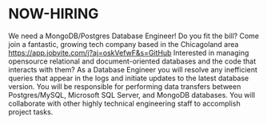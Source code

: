# NOW-HIRING
We need a MongoDB/Postgres Database Engineer! Do you fit the bill?
Come join a fantastic, growing tech company based in the Chicagoland area
https://app.jobvite.com/j?aj=oskVefwF&s=GitHub
Interested in managing opensource relational and document-oriented databases and the code that interacts with them?
As a Database Engineer you will resolve any inefficient queries that appear in the logs and initiate updates to the latest database version. You will be responsible for performing data transfers between Postgres/MySQL, Microsoft SQL Server, and MongoDB databases.  You will collaborate with other highly technical engineering staff to accomplish project tasks. 
